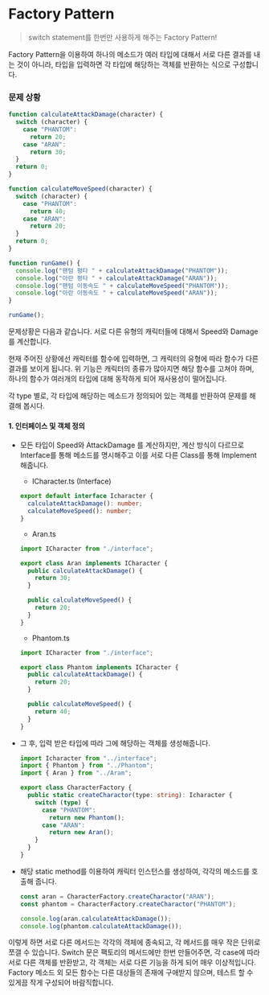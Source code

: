 # Factory Pattern

> switch statement를 한번만 사용하게 해주는 Factory Pattern!



Factory Pattern을 이용하여 하나의 메소드가 여러 타입에 대해서 서로 다른 결과를 내는 것이 아니라, 타입을 입력하면 각 타입에 해당하는 객체를 반환하는 식으로 구성합니다.



### 문제 상황

```typescript
function calculateAttackDamage(character) {
  switch (character) {
    case "PHANTOM":
      return 20;
    case "ARAN":
      return 30;
  }
  return 0;
}

function calculateMoveSpeed(character) {
  switch (character) {
    case "PHANTOM":
      return 40;
    case "ARAN":
      return 20;
  }
  return 0;
}

function runGame() {
  console.log("팬텀 평타 " + calculateAttackDamage("PHANTOM"));
  console.log("아란 평타 " + calculateAttackDamage("ARAN"));
  console.log("팬텀 이동속도 " + calculateMoveSpeed("PHANTOM"));
  console.log("아란 이동속도 " + calculateMoveSpeed("ARAN"));
}

runGame();
```

문제상황은 다음과 같습니다. 서로 다른 유형의 캐릭터들에 대해서 Speed와 Damage를 계산합니다.

현재 주어진 상황에선 캐릭터를 함수에 입력하면, 그 캐릭터의 유형에 따라 함수가 다른 결과를 보이게 됩니다. 위 기능은 캐릭터의 종류가 많아지면 해당 함수를 고쳐야 하며, 하나의 함수가 여러개의 타입에 대해 동작하게 되어 재사용성이 떨어집니다.



각 type 별로, 각 타입에 해당하는 메소드가 정의되어 있는 객체를 반환하여 문제를 해결해 봅시다.



#### 1. 인터페이스 및 객체 정의

- 모든 타입이 Speed와 AttackDamage 를 계산하지만, 계산 방식이 다르므로 Interface를 통해 메소드를 명시해주고 이를 서로 다른 Class를 통해 Implement 해줍니다.

  - ICharacter.ts (Interface)

  ```typescript
  export default interface Icharacter {
    calculateAttackDamage(): number;
    calculateMoveSpeed(): number;
  }
  ```

  - Aran.ts

  ```typescript
  import ICharacter from "./interface";
  
  export class Aran implements ICharacter {
    public calculateAttackDamage() {
      return 30;
    }
  
    public calculateMoveSpeed() {
      return 20;
    }
  }
  ```

  - Phantom.ts

  ```typescript
  import ICharacter from "./interface";
  
  export class Phantom implements ICharacter {
    public calculateAttackDamage() {
      return 20;
    }
  
    public calculateMoveSpeed() {
      return 40;
    }
  }
  ```

  

- 그 후, 입력 받은 타입에 따라 그에 해당하는 객체를 생성해줍니다.

  ```typescript
  import Icharacter from "../interface";
  import { Phantom } from "../Phantom";
  import { Aran } from "../Aram";
  
  export class CharacterFactory {
    public static createCharactor(type: string): Icharacter {
      switch (type) {
        case "PHANTOM":
          return new Phantom();
        case "ARAN":
          return new Aran();
      }
    }
  }
  ```

  

- 해당 static method를 이용하여 캐릭터 인스턴스를 생성하여, 각각의 메소드를 호출해 줍니다.

  ```typescript
  const aran = CharacterFactory.createCharactor("ARAN");
  const phantom = CharacterFactory.createCharactor("PHANTOM");
  
  console.log(aran.calculateAttackDamage());
  console.log(phantom.calculateAttackDamage());
  ```

  

이렇게 하면 서로 다른 메서드는 각각의 객체에 종속되고, 각 메서드를 매우 작은 단위로 쪼갤 수 있습니다. Switch 문은 팩토리의 메서드에만 한번 만들어주면, 각 case에 따라 서로 다른 객체를 반환받고, 각 객체는 서로 다른 기능을 하게 되어 매우 이상적입니다. Factory 메소드 외 모든 함수는 다른 대상들의 존재에 구애받지 않으며, 테스트 할 수 있게끔 작게 구성되어 바람직합니다.
